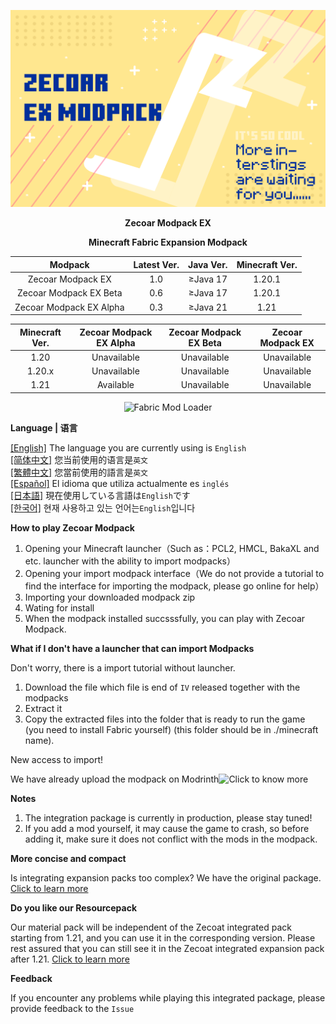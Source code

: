 ![COVER](https://github.com/ZfIxV/Zecoar-Modpack-EX/blob/main/Zecoar%20EX%20-%20Header.png)
<div align='center'>

**Zecoar Modpack EX**

**Minecraft Fabric Expansion Modpack**
  
| Modpack | Latest Ver. | Java Ver. | Minecraft Ver. |
| :-: | :-: | :-: | :-: |
| Zecoar Modpack EX | 1.0 | ≥Java 17 | 1.20.1 |
| Zecoar Modpack EX Beta | 0.6 | ≥Java 17 | 1.20.1 |
| Zecoar Modpack EX Alpha | 0.3 | ≥Java 21 | 1.21 |

| Minecraft Ver. | Zecoar Modpack EX Alpha | Zecoar Modpack EX Beta | Zecoar Modpack EX |
| :-: | :-: | :-: | :-: |
| 1.20 | Unavailable | Unavailable | Unavailable |
| 1.20.x | Unavailable | Unavailable | Unavailable |
| 1.21 | Available | Unavailable | Unavailable |

<p>
    <img src="https://img.shields.io/badge/Mod%20Loader-Fabric-dbd0b4?style=flat" alt="Fabric Mod Loader" />
</p>

</div>

**Language | 语言**

[[English]](https://github.com/ZfIxV/Zecoar-Modpack-EX/tree/main/README.md)   The language you are currently using is `English`            
[[简体中文]](https://github.com/ZfIxV/Zecoar-Modpack-EX/tree/main/README-SC.md)   您当前使用的语言是`英文`            
[[繁體中文]](https://github.com/ZfIxV/Zecoar-Modpack-EX/tree/main/README-TC.md)   您當前使用的語言是`英文`            
[[Español]](https://github.com/ZfIxV/Zecoar-Modpack-EX/tree/main/README-ES.md)   El idioma que utiliza actualmente es `inglés`           
[[日本語]](https://github.com/ZfIxV/Zecoar-Modpack-EX/tree/main/README-JP.md)   現在使用している言語は`English`です           
[[한국어]](https://github.com/ZfIxV/Zecoar-Modpack-EX/tree/main/README-KO.md)   현재 사용하고 있는 언어는`English`입니다            

**How to play Zecoar Modpack**

1. Opening your Minecraft launcher（Such as：PCL2, HMCL, BakaXL and etc. launcher with the ability to import modpacks）
2. Opening your import modpack interface（We do not provide a tutorial to find the interface for importing the modpack, please go online for help）
3. Importing your downloaded modpack zip
4. Wating for install
5. When the modpack installed succsssfully, you can play with Zecoar Modpack.

**What if I don't have a launcher that can import Modpacks**

Don't worry, there is a import tutorial without launcher.

1. Download the file which file is end of `IV` released together with the modpacks
2. Extract it
3. Copy the extracted files into the folder that is ready to run the game (you need to install Fabric yourself) (this folder should be in ./minecraft name).

New access to import!

We have already upload the modpack on Modrinth![Click to know more](https://modrinth.com/modpack/zecoar-modpack-ex)


**Notes**

1. <span id="ref1">The integration package is currently in production, please stay tuned!</span>
2. <span id="ref2">If you add a mod yourself, it may cause the game to crash, so before adding it, make sure it does not conflict with the mods in the modpack.</span>

**More concise and compact**

Is integrating expansion packs too complex? We have the original package. [Click to learn more](https://github.com/ZfIxV/Zecoar-Modpack/tree/main/README-SC.md)

**Do you like our Resourcepack**

Our material pack will be independent of the Zecoat integrated pack starting from 1.21, and you can use it in the corresponding version. Please rest assured that you can still see it in the Zecoat integrated expansion pack after 1.21. [Click to learn more](https://github.com/ZfIxV/Zarba-Respack/README-SC.md)

**Feedback**

If you encounter any problems while playing this integrated package, please provide feedback to the `Issue`